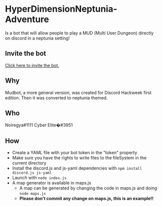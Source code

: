 # HyperDimensionNeptunia-Adventure
Is a bot that will allow people to play a MUD (Multi User Dungeon) directly on discord in a neptunia setting!
## Invite the bot
[ Click here to invite the bot.](https://discordapp.com/api/oauth2/authorize?client_id=592768101381308441&permissions=0&scope=bot)
## Why
Mudbot, a more general version, was created for Discord Hackweek first edition. Then it was converted to neptunia themed.
## Who
Noiregya#1111
Cyber Elite�#3951
## How
* Create a YAML file with your bot token in the "token" property
* Make sure you have the rights to write files to the fileSystem in the current directory
* Install the discord.js and js-yaml dependencies with `npm install discord.js js-yaml`
* Launch with `node index.js`
* A map generator is available in maps.js
  * A map can be generated by changing the code in maps.js and doing `node maps.js`
  * **Please don't commit any change on maps.js, this is an example!!**

